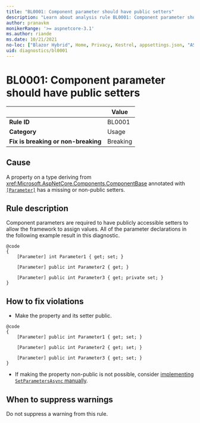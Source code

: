 ```yaml
---
title: "BL0001: Component parameter should have public setters"
description: "Learn about analysis rule BL0001: Component parameter should have public setters"
author: pranavkm
monikerRange: '>= aspnetcore-3.1'
ms.author: riande
ms.date: 10/21/2021
no-loc: ["Blazor Hybrid", Home, Privacy, Kestrel, appsettings.json, "ASP.NET Core Identity", cookie, Cookie, Blazor, "Blazor Server", "Blazor WebAssembly", "Identity", "Let's Encrypt", Razor, SignalR]
uid: diagnostics/bl0001
---
```

# BL0001: Component parameter should have public setters

| | Value |
|-|-|
| **Rule ID** |BL0001|
| **Category** |Usage|
| **Fix is breaking or non-breaking** |Breaking|

## Cause

A property on a type deriving from <xref:Microsoft.AspNetCore.Components.ComponentBase> annotated with [`[Parameter]`](xref:Microsoft.AspNetCore.Components.ParameterAttribute) has a missing or non-public setters.

## Rule description

Component parameters are required to have publicly accessible setters to allow the framework to assign values. All of the parameter declarations in the following example result in this diagnostic.


```razor
@code
{
    [Parameter] int Parameter1 { get; set; }

    [Parameter] public int Parameter2 { get; }

    [Parameter] public int Parameter3 { get; private set; }
}
```

## How to fix violations

* Make the property and its setter public.

```razor
@code
{
    [Parameter] public int Parameter1 { get; set; }

    [Parameter] public int Parameter2 { get; set; }

    [Parameter] public int Parameter3 { get; set; }
}
```

* If making the property non-public is not possible, consider [implementing `SetParametersAsync` manually](xref:blazor/performance#implement-setparametersasync-manually).

## When to suppress warnings

Do not suppress a warning from this rule.
